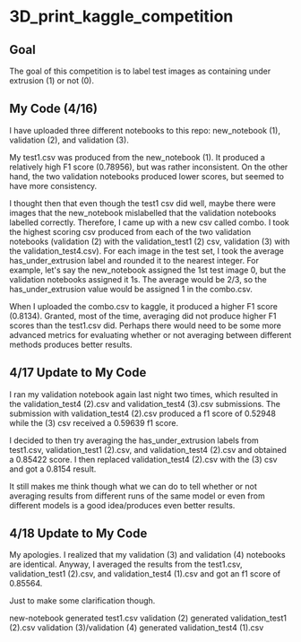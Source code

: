 # 3D_print_kaggle_competition

## Goal

The goal of this competition is to label test images as containing under extrusion (1) or not (0). 

## My Code (4/16)

I have uploaded three different notebooks to this repo: new_notebook (1), validation (2), and validation (3). 

My test1.csv was produced from the new_notebook (1). It produced a relatively high F1 score (0.78956), but was rather inconsistent. On the other hand, the two validation notebooks produced lower scores, but seemed to have more consistency. 

I thought then that even though the test1 csv did well, maybe there were images that the new_notebook mislabelled that the validation notebooks labelled correctly. Therefore, I came up with a new csv called combo. I took the highest scoring csv produced from each of the two validation notebooks (validation (2) with the validation_test1 (2) csv, validation (3) with the validation_test4.csv). For each image in the test set, I took the average has_under_extrusion label and rounded it to the nearest integer. For example, let's say the new_notebook assigned the 1st test image 0, but the validation notebooks assigned it 1s. The average would be 2/3, so the has_under_extrusion value would be assigned 1 in the combo.csv. 

When I uploaded the combo.csv to kaggle, it produced a higher F1 score (0.8134). Granted, most of the time, averaging did not produce higher F1 scores than the test1.csv did. Perhaps there would need to be some more advanced metrics for evaluating whether or not averaging between different methods produces better results.    

## 4/17 Update to My Code

I ran my validation notebook again last night two times, which resulted in the validation_test4 (2).csv and validation_test4 (3).csv submissions. The submission with validation_test4 (2).csv produced a f1 score of 0.52948 while the (3) csv received a 0.59639 f1 score. 

I decided to then try averaging the has_under_extrusion labels from test1.csv, validation_test1 (2).csv, and validation_test4 (2).csv and obtained a 0.85422 score. I then replaced validation_test4 (2).csv with the (3) csv and got a 0.8154 result. 

It still makes me think though what we can do to tell whether or not averaging results from different runs of the same model or even from different models is a good idea/produces even better results. 

## 4/18 Update to My Code 

My apologies. I realized that my validation (3) and validation (4) notebooks are identical. Anyway, I averaged the results from the test1.csv, validation_test1 (2).csv, and validation_test4 (1).csv and got an f1 score of 0.85564. 

Just to make some clarification though. 

new-notebook generated test1.csv
validation (2) generated validation_test1 (2).csv
validation (3)/validation (4) generated validation_test4 (1).csv 
